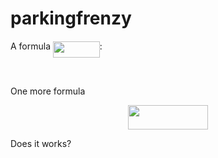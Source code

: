 # parkingfrenzy

A formula <img src="svgs/d84b338ca0dd14e21e57e895b5b0f171.svg?invert_in_darkmode" align=middle width=74.82477254999999pt height=26.76175259999998pt/>:
<p align="center"><img src="svgs/96c64c9a5b380d17c4ab64ed4c070a84.svg?invert_in_darkmode" align=middle width=74.85723795pt height=16.438356pt/></p>

One more formula

<p align="center"><img src="svgs/32737e0a8d5a4cf32ba3ab1b74902ab7.svg?invert_in_darkmode" align=middle width=127.9847844pt height=39.452455349999994pt/></p>

Does it works?



